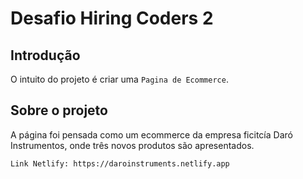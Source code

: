 # Desafio Hiring Coders 2

## Introdução

O intuito do projeto é criar uma `Pagina de Ecommerce`.

## Sobre o projeto

A página foi pensada como um ecommerce da empresa ficitcía Daró Instrumentos, onde três novos produtos são apresentados.


```
Link Netlify: https://daroinstruments.netlify.app
```
